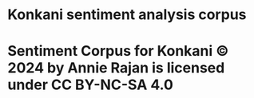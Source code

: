 # Konkani sentiment analysis corpus
# Sentiment Corpus for Konkani © 2024 by Annie Rajan is licensed under CC BY-NC-SA 4.0  
